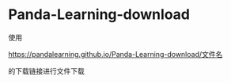 # Panda-Learning-download
使用

https://pandalearning.github.io/Panda-Learning-download/文件名

的下载链接进行文件下载
